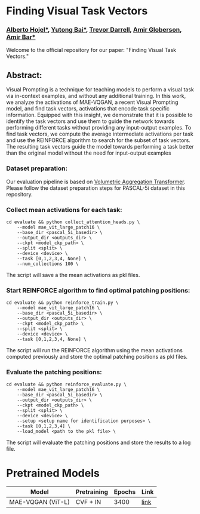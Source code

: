# Finding Visual Task Vectors
### [Alberto Hojel*](https://alhojel.github.io/), [Yutong Bai*](https://yutongbai.com/), [Trevor Darrell](https://people.eecs.berkeley.edu/~trevor/), [Amir Globerson](http://www.cs.tau.ac.il/~gamir/), [Amir Bar*](https://amirbar.net)

Welcome to the official repository for our paper: "Finding Visual Task Vectors."


## Abstract:

Visual Prompting is a technique for teaching models to perform a visual task via
in-context examples, and without any additional training. In this work, we analyze
the activations of MAE-VQGAN, a recent Visual Prompting model, and find
task vectors, activations that encode task specific information. Equipped with this
insight, we demonstrate that it is possible to identify the task vectors and use them
to guide the network towards performing different tasks without providing any
input-output examples. To find task vectors, we compute the average intermediate
activations per task and use the REINFORCE algorithm to search for the subset
of task vectors. The resulting task vectors guide the model towards performing a
task better than the original model without the need for input-output examples

### Dataset preparation:

Our evaluation pipeline is based on [Volumetric Aggregation Transformer](https://github.com/Seokju-Cho/Volumetric-Aggregation-Transformer). Please follow the dataset preparation steps for PASCAL-5i dataset in this repository. 

### Collect mean activations for each task:
```
cd evaluate && python collect_attention_heads.py \
    --model mae_vit_large_patch16 \
    --base_dir <pascal_5i_basedir> \
    --output_dir <outputs_dir> \
    --ckpt <model_ckp_path> \
    --split <split> \
    --device <device> \ 
    --task [0,1,2,3,4, None] \
    --num_collections 100 \ 
```

The script will save a the mean activations as pkl files.

### Start REINFORCE algorithm to find optimal patching positions:
```
cd evaluate && python reinforce_train.py \
    --model mae_vit_large_patch16 \
    --base_dir <pascal_5i_basedir> \
    --output_dir <outputs_dir> \
    --ckpt <model_ckp_path> \
    --split <split> \
    --device <device> \ 
    --task [0,1,2,3,4, None] \
```

The script will run the REINFORCE algorithm using the mean activations computed previously and store the optimal patching positions as pkl files.

### Evaluate the patching positions:
```
cd evaluate && python reinforce_evaluate.py \
    --model mae_vit_large_patch16 \
    --base_dir <pascal_5i_basedir> \
    --output_dir <outputs_dir> \
    --ckpt <model_ckp_path> \
    --split <split> \
    --device <device> \ 
    --setup <setup name for identification purposes> \ 
    --task [0,1,2,3,4] \
    --load_model <path to the pkl file> \
```

The script will evaluate the patching positions and store the results to a log file.

# Pretrained Models
| Model             | Pretraining | Epochs | Link |
|-------------------|-------------|--------|------|
| MAE-VQGAN (ViT-L) | CVF + IN    | 3400   |   [link](https://drive.google.com/file/d/130vNSlqg3faHzVGGh_vkeUUh-2uVX3se/view?usp=sharing)   |
